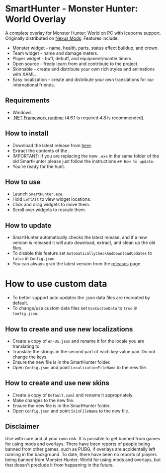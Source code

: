 # SmartHunter - Monster Hunter: World Overlay

A complete overlay for Monster Hunter: World on PC with Iceborne support. Originally distributed on [Nexus Mods](https://www.nexusmods.com/monsterhunterworld/mods/793). Features include:

- Monster widget - name, health, parts, status effect buildup, and crown.
- Team widget - name and damage meters.
- Player widget - buff, debuff, and equipment/mantle timers.
- Open source - freely learn from and contribute to the project.
- Skinnable - create and distribute your own rich styles and animations with XAML.
- Easy localization - create and distribute your own translations for our international friends.

## Requirements

- Windows.
- [.NET Framework runtime](https://dotnet.microsoft.com/download/dotnet-framework) (4.6.1 is required 4.8 is recommended).

## How to install

- Download the latest release from [here](https://github.com/sir-wilhelm/SmartHunter/releases).
- Extract the contents of the .
- IMPORTANT: If you are replacing the new `.exe` in the same folder of the old SmartHunter please just follow the instructions `## How to update`.
- You're ready for the hunt.

## How to use

- Launch `SmartHunter.exe`.
- Hold `LeftAlt` to view widget locations.
- Click and drag widgets to move them.
- Scroll over widgets to rescale them.

## How to update

- SmartHunter automatically checks the latest release, and if a new version is released it will auto download, extract, and clean up the old files.
- To disable this feature set `AutomaticallyCheckAndDownloadUpdates` to `false` in `Config.json`.
- You can always grab the latest version from the [releases](https://github.com/sir-wilhelm/SmartHunter/releases) page.

# How to use custom data

- To better support auto updates the .json data files are recreated by default. 
- To change/use custom data files set `UseCustomData` to `true` in `Config.json`.

## How to create and use new localizations

- Create a copy of `en-US.json` and rename it for the locale you are translating to.
- Translate the strings in the second part of each key value pair. Do not change the keys.
- Ensure the new file is in the SmartHunter folder.
- Open `Config.json` and point `LocalizationFileName` to the new file.

## How to create and use new skins

- Create a copy of `Default.xaml` and rename it appropriately.
- Make changes to the new file.
- Ensure the new file is in the SmartHunter folder.
- Open `Config.json` and point `SkinFileName` to the new file.

## Disclaimer

Use with care and at your own risk. It is possible to get banned from games for using mods and overlays. There have been reports of people being banned from other games, such as PUBG, if overlays are accidentally left running in the background. To date, there have been no reports of players being banned from Monster Hunter: World for using mods and overlays, but that doesn't preclude it from happening in the future.
